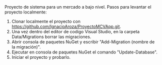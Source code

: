 Proyecto de sistema para un mercado a bajo nivel.
Pasos para levantar el proyecto localmente:
1. Clonar localmente el proyecto con https://github.com/IgnacioAroza/ProyectoMCVApp.git.
2. Una vez dentro del editor de codigo Visual Studio, en la carpeta Data/Migrations borrar las migraciones.
3. Abrir consola de paquetes NuGet y escribir "Add-Migration (nombre de la migración)".
4. Ejecutar en consola de paquetes NuGet el comando "Update-Database".
5. Iniciar el proyecto y probarlo.
